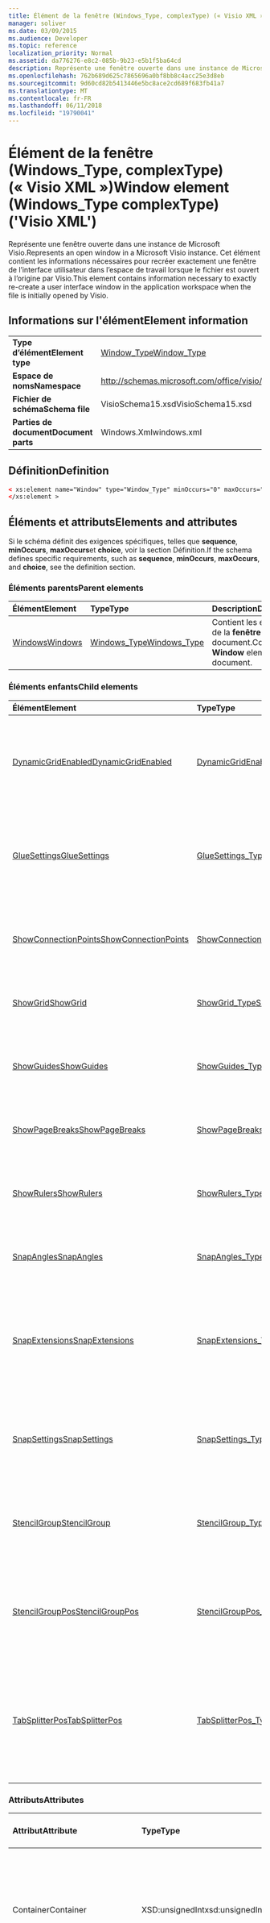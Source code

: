 ```yaml
---
title: Élément de la fenêtre (Windows_Type, complexType) (« Visio XML »)
manager: soliver
ms.date: 03/09/2015
ms.audience: Developer
ms.topic: reference
localization_priority: Normal
ms.assetid: da776276-e8c2-085b-9b23-e5b1f5ba64cd
description: Représente une fenêtre ouverte dans une instance de Microsoft Visio. Cet élément contient les informations nécessaires pour recréer exactement une fenêtre de l’interface utilisateur dans l’espace de travail lorsque le fichier est ouvert à l’origine par Visio.
ms.openlocfilehash: 762b689d625c7865696a0bf8bb8c4acc25e3d8eb
ms.sourcegitcommit: 9d60cd82b5413446e5bc8ace2cd689f683fb41a7
ms.translationtype: MT
ms.contentlocale: fr-FR
ms.lasthandoff: 06/11/2018
ms.locfileid: "19790041"
---
```

# <a name="window-element-windowstype-complextype-visio-xml"></a><span data-ttu-id="aff96-104">Élément de la fenêtre (Windows_Type, complexType) (« Visio XML »)</span><span class="sxs-lookup"><span data-stu-id="aff96-104">Window element (Windows_Type complexType) ('Visio XML')</span></span>

<span data-ttu-id="aff96-105">Représente une fenêtre ouverte dans une instance de Microsoft Visio.</span><span class="sxs-lookup"><span data-stu-id="aff96-105">Represents an open window in a Microsoft Visio instance.</span></span> <span data-ttu-id="aff96-106">Cet élément contient les informations nécessaires pour recréer exactement une fenêtre de l’interface utilisateur dans l’espace de travail lorsque le fichier est ouvert à l’origine par Visio.</span><span class="sxs-lookup"><span data-stu-id="aff96-106">This element contains information necessary to exactly re-create a user interface window in the application workspace when the file is initially opened by Visio.</span></span>
  
## <a name="element-information"></a><span data-ttu-id="aff96-107">Informations sur l'élément</span><span class="sxs-lookup"><span data-stu-id="aff96-107">Element information</span></span>

|||
|:-----|:-----|
|<span data-ttu-id="aff96-108">**Type d’élément**</span><span class="sxs-lookup"><span data-stu-id="aff96-108">**Element type**</span></span> <br/> |[<span data-ttu-id="aff96-109">Window_Type</span><span class="sxs-lookup"><span data-stu-id="aff96-109">Window_Type</span></span>](window_type-complextypevisio-xml.md) <br/> |
|<span data-ttu-id="aff96-110">**Espace de noms**</span><span class="sxs-lookup"><span data-stu-id="aff96-110">**Namespace**</span></span> <br/> |http://schemas.microsoft.com/office/visio/2012/main  <br/> |
|<span data-ttu-id="aff96-111">**Fichier de schéma**</span><span class="sxs-lookup"><span data-stu-id="aff96-111">**Schema file**</span></span> <br/> |<span data-ttu-id="aff96-112">VisioSchema15.xsd</span><span class="sxs-lookup"><span data-stu-id="aff96-112">VisioSchema15.xsd</span></span>  <br/> |
|<span data-ttu-id="aff96-113">**Parties de document**</span><span class="sxs-lookup"><span data-stu-id="aff96-113">**Document parts**</span></span> <br/> |<span data-ttu-id="aff96-114">Windows.Xml</span><span class="sxs-lookup"><span data-stu-id="aff96-114">windows.xml</span></span>  <br/> |
   
## <a name="definition"></a><span data-ttu-id="aff96-115">Définition</span><span class="sxs-lookup"><span data-stu-id="aff96-115">Definition</span></span>

```XML
< xs:element name="Window" type="Window_Type" minOccurs="0" maxOccurs="unbounded" >
</xs:element >
```

## <a name="elements-and-attributes"></a><span data-ttu-id="aff96-116">Éléments et attributs</span><span class="sxs-lookup"><span data-stu-id="aff96-116">Elements and attributes</span></span>

<span data-ttu-id="aff96-117">Si le schéma définit des exigences spécifiques, telles que **sequence**, **minOccurs**, **maxOccurs**et **choice**, voir la section Définition.</span><span class="sxs-lookup"><span data-stu-id="aff96-117">If the schema defines specific requirements, such as **sequence**, **minOccurs**, **maxOccurs**, and **choice**, see the definition section.</span></span> 
  
### <a name="parent-elements"></a><span data-ttu-id="aff96-118">Éléments parents</span><span class="sxs-lookup"><span data-stu-id="aff96-118">Parent elements</span></span>

|<span data-ttu-id="aff96-119">**Élément**</span><span class="sxs-lookup"><span data-stu-id="aff96-119">**Element**</span></span>|<span data-ttu-id="aff96-120">**Type**</span><span class="sxs-lookup"><span data-stu-id="aff96-120">**Type**</span></span>|<span data-ttu-id="aff96-121">**Description**</span><span class="sxs-lookup"><span data-stu-id="aff96-121">**Description**</span></span>|
|:-----|:-----|:-----|
|[<span data-ttu-id="aff96-122">Windows</span><span class="sxs-lookup"><span data-stu-id="aff96-122">Windows</span></span>](windows-elementvisio-xml.md) <br/> |[<span data-ttu-id="aff96-123">Windows_Type</span><span class="sxs-lookup"><span data-stu-id="aff96-123">Windows_Type</span></span>](windows_type-complextypevisio-xml.md) <br/> |<span data-ttu-id="aff96-124">Contient les éléments de la **fenêtre** d’un document.</span><span class="sxs-lookup"><span data-stu-id="aff96-124">Contains the **Window** elements for a document.</span></span>  <br/> |
   
### <a name="child-elements"></a><span data-ttu-id="aff96-125">Éléments enfants</span><span class="sxs-lookup"><span data-stu-id="aff96-125">Child elements</span></span>

|<span data-ttu-id="aff96-126">**Élément**</span><span class="sxs-lookup"><span data-stu-id="aff96-126">**Element**</span></span>|<span data-ttu-id="aff96-127">**Type**</span><span class="sxs-lookup"><span data-stu-id="aff96-127">**Type**</span></span>|<span data-ttu-id="aff96-128">**Description**</span><span class="sxs-lookup"><span data-stu-id="aff96-128">**Description**</span></span>|
|:-----|:-----|:-----|
|[<span data-ttu-id="aff96-129">DynamicGridEnabled</span><span class="sxs-lookup"><span data-stu-id="aff96-129">DynamicGridEnabled</span></span>](dynamicgridenabled-element-window_type-complextypevisio-xml.md) <br/> |[<span data-ttu-id="aff96-130">DynamicGridEnabled_Type</span><span class="sxs-lookup"><span data-stu-id="aff96-130">DynamicGridEnabled_Type</span></span>](dynamicgridenabled_type-complextypevisio-xml.md) <br/> |<span data-ttu-id="aff96-131">Spécifie si la fonctionnalité de grille dynamique est activée pour une fenêtre ou un document.</span><span class="sxs-lookup"><span data-stu-id="aff96-131">Specifies whether the dynamic grid feature is enabled for a document or window.</span></span>  <br/> |
|[<span data-ttu-id="aff96-132">GlueSettings</span><span class="sxs-lookup"><span data-stu-id="aff96-132">GlueSettings</span></span>](gluesettings-element-window_type-complextypevisio-xml.md) <br/> |[<span data-ttu-id="aff96-133">GlueSettings_Type</span><span class="sxs-lookup"><span data-stu-id="aff96-133">GlueSettings_Type</span></span>](gluesettings_type-complextypevisio-xml.md) <br/> |<span data-ttu-id="aff96-134">Spécifie les objets formes collent aux lorsque le collage est activé dans le document.</span><span class="sxs-lookup"><span data-stu-id="aff96-134">Specifies the objects that shapes glue to when glue is enabled in the document.</span></span>  <br/> |
|[<span data-ttu-id="aff96-135">ShowConnectionPoints</span><span class="sxs-lookup"><span data-stu-id="aff96-135">ShowConnectionPoints</span></span>](showconnectionpoints-element-window_type-complextypevisio-xml.md) <br/> |[<span data-ttu-id="aff96-136">ShowConnectionPoints_Type</span><span class="sxs-lookup"><span data-stu-id="aff96-136">ShowConnectionPoints_Type</span></span>](showconnectionpoints_type-complextypevisio-xml.md) <br/> |<span data-ttu-id="aff96-137">Indique si les points de connexion sont affichés dans une fenêtre.</span><span class="sxs-lookup"><span data-stu-id="aff96-137">Specifies whether connection points are shown in a window.</span></span>  <br/> |
|[<span data-ttu-id="aff96-138">ShowGrid</span><span class="sxs-lookup"><span data-stu-id="aff96-138">ShowGrid</span></span>](showgrid-element-window_type-complextypevisio-xml.md) <br/> |[<span data-ttu-id="aff96-139">ShowGrid_Type</span><span class="sxs-lookup"><span data-stu-id="aff96-139">ShowGrid_Type</span></span>](showgrid_type-complextypevisio-xml.md) <br/> |<span data-ttu-id="aff96-140">Spécifie si une grille est affichée dans la fenêtre de dessin.</span><span class="sxs-lookup"><span data-stu-id="aff96-140">Specifies whether a grid is shown in the drawing window.</span></span>  <br/> |
|[<span data-ttu-id="aff96-141">ShowGuides</span><span class="sxs-lookup"><span data-stu-id="aff96-141">ShowGuides</span></span>](showguides-element-window_type-complextypevisio-xml.md) <br/> |[<span data-ttu-id="aff96-142">ShowGuides_Type</span><span class="sxs-lookup"><span data-stu-id="aff96-142">ShowGuides_Type</span></span>](showguides_type-complextypevisio-xml.md) <br/> |<span data-ttu-id="aff96-143">Indique si les repères sont affichés dans la fenêtre de dessin.</span><span class="sxs-lookup"><span data-stu-id="aff96-143">Specifies whether guides are shown in the drawing window.</span></span>  <br/> |
|[<span data-ttu-id="aff96-144">ShowPageBreaks</span><span class="sxs-lookup"><span data-stu-id="aff96-144">ShowPageBreaks</span></span>](showpagebreaks-element-window_type-complextypevisio-xml.md) <br/> |[<span data-ttu-id="aff96-145">ShowPageBreaks_Type</span><span class="sxs-lookup"><span data-stu-id="aff96-145">ShowPageBreaks_Type</span></span>](showpagebreaks_type-complextypevisio-xml.md) <br/> |<span data-ttu-id="aff96-146">Indique si les sauts de page sont affichés dans une fenêtre.</span><span class="sxs-lookup"><span data-stu-id="aff96-146">Specifies whether page breaks are shown in a window.</span></span>  <br/> |
|[<span data-ttu-id="aff96-147">ShowRulers</span><span class="sxs-lookup"><span data-stu-id="aff96-147">ShowRulers</span></span>](showrulers-element-window_type-complextypevisio-xml.md) <br/> |[<span data-ttu-id="aff96-148">ShowRulers_Type</span><span class="sxs-lookup"><span data-stu-id="aff96-148">ShowRulers_Type</span></span>](showrulers_type-complextypevisio-xml.md) <br/> |<span data-ttu-id="aff96-149">Spécifie si les règles sont affichés dans la fenêtre de dessin.</span><span class="sxs-lookup"><span data-stu-id="aff96-149">Specifies whether rulers are shown in the drawing window.</span></span>  <br/> |
|[<span data-ttu-id="aff96-150">SnapAngles</span><span class="sxs-lookup"><span data-stu-id="aff96-150">SnapAngles</span></span>](snapangles-element-window_type-complextypevisio-xml.md) <br/> |[<span data-ttu-id="aff96-151">SnapAngles_Type</span><span class="sxs-lookup"><span data-stu-id="aff96-151">SnapAngles_Type</span></span>](snapangles_type-complextypevisio-xml.md) <br/> |<span data-ttu-id="aff96-152">Contient une collection d’éléments **SnapAngle** .</span><span class="sxs-lookup"><span data-stu-id="aff96-152">Contains a collection of **SnapAngle** elements.</span></span>  <br/> |
|[<span data-ttu-id="aff96-153">SnapExtensions</span><span class="sxs-lookup"><span data-stu-id="aff96-153">SnapExtensions</span></span>](snapextensions-element-window_type-complextypevisio-xml.md) <br/> |[<span data-ttu-id="aff96-154">SnapExtensions_Type</span><span class="sxs-lookup"><span data-stu-id="aff96-154">SnapExtensions_Type</span></span>](snapextensions_type-complextypevisio-xml.md) <br/> |<span data-ttu-id="aff96-155">Spécifie si un paramètre d’extension de composant logiciel enfichable spécifique est activé ou désactivé pour la fenêtre active.</span><span class="sxs-lookup"><span data-stu-id="aff96-155">Specifies whether a specific snap extension setting is enabled or disabled for the active window.</span></span>  <br/> |
|[<span data-ttu-id="aff96-156">SnapSettings</span><span class="sxs-lookup"><span data-stu-id="aff96-156">SnapSettings</span></span>](snapsettings-element-window_type-complextypevisio-xml.md) <br/> |[<span data-ttu-id="aff96-157">SnapSettings_Type</span><span class="sxs-lookup"><span data-stu-id="aff96-157">SnapSettings_Type</span></span>](snapsettings_type-complextypevisio-xml.md) <br/> |<span data-ttu-id="aff96-158">Spécifie les objets formes s’alignent lorsque l’alignement est actif dans la fenêtre.</span><span class="sxs-lookup"><span data-stu-id="aff96-158">Specifies the objects that shapes snap to when snap is active in the window.</span></span>  <br/> |
|[<span data-ttu-id="aff96-159">StencilGroup</span><span class="sxs-lookup"><span data-stu-id="aff96-159">StencilGroup</span></span>](stencilgroup-element-window_type-complextypevisio-xml.md) <br/> |[<span data-ttu-id="aff96-160">StencilGroup_Type</span><span class="sxs-lookup"><span data-stu-id="aff96-160">StencilGroup_Type</span></span>](stencilgroup_type-complextypevisio-xml.md) <br/> |<span data-ttu-id="aff96-161">Spécifie le groupe de fenêtres de gabarit fusionnée dont la fenêtre est un membre.</span><span class="sxs-lookup"><span data-stu-id="aff96-161">Specifies the group of merged stencil windows of which the window is a member.</span></span>  <br/> |
|[<span data-ttu-id="aff96-162">StencilGroupPos</span><span class="sxs-lookup"><span data-stu-id="aff96-162">StencilGroupPos</span></span>](stencilgrouppos-element-window_type-complextypevisio-xml.md) <br/> |[<span data-ttu-id="aff96-163">StencilGroupPos_Type</span><span class="sxs-lookup"><span data-stu-id="aff96-163">StencilGroupPos_Type</span></span>](stencilgrouppos_type-complextypevisio-xml.md) <br/> |<span data-ttu-id="aff96-164">Contient un entier qui spécifie la position relative d’un gabarit dans un groupe dans une fenêtre.</span><span class="sxs-lookup"><span data-stu-id="aff96-164">Contains an integer that specifies the relative position of a stencil within a group in a window.</span></span>  <br/> |
|[<span data-ttu-id="aff96-165">TabSplitterPos</span><span class="sxs-lookup"><span data-stu-id="aff96-165">TabSplitterPos</span></span>](tabsplitterpos-element-window_type-complextypevisio-xml.md) <br/> |[<span data-ttu-id="aff96-166">TabSplitterPos_Type</span><span class="sxs-lookup"><span data-stu-id="aff96-166">TabSplitterPos_Type</span></span>](tabsplitterpos_type-complextypevisio-xml.md) <br/> |<span data-ttu-id="aff96-167">Spécifie la largeur du contrôle onglet d’une fenêtre de dessin (comme une fraction de la largeur totale de la fenêtre de dessin).</span><span class="sxs-lookup"><span data-stu-id="aff96-167">Specifies the width of the page tab control of a drawing window (as a fraction of the total width of the drawing window).</span></span>  <br/> |
   
### <a name="attributes"></a><span data-ttu-id="aff96-168">Attributs</span><span class="sxs-lookup"><span data-stu-id="aff96-168">Attributes</span></span>

|<span data-ttu-id="aff96-169">**Attribut**</span><span class="sxs-lookup"><span data-stu-id="aff96-169">**Attribute**</span></span>|<span data-ttu-id="aff96-170">**Type**</span><span class="sxs-lookup"><span data-stu-id="aff96-170">**Type**</span></span>|<span data-ttu-id="aff96-171">**Obligatoire**</span><span class="sxs-lookup"><span data-stu-id="aff96-171">**Required**</span></span>|<span data-ttu-id="aff96-172">**Description**</span><span class="sxs-lookup"><span data-stu-id="aff96-172">**Description**</span></span>|<span data-ttu-id="aff96-173">**Valeurs possibles**</span><span class="sxs-lookup"><span data-stu-id="aff96-173">**Possible values**</span></span>|
|:-----|:-----|:-----|:-----|:-----|
|<span data-ttu-id="aff96-174">Container</span><span class="sxs-lookup"><span data-stu-id="aff96-174">Container</span></span>  <br/> |<span data-ttu-id="aff96-175">XSD:unsignedInt</span><span class="sxs-lookup"><span data-stu-id="aff96-175">xsd:unsignedInt</span></span>  <br/> |<span data-ttu-id="aff96-176">facultatif</span><span class="sxs-lookup"><span data-stu-id="aff96-176">optional</span></span>  <br/> |<span data-ttu-id="aff96-177">ID de conteneur : Master, Page ou feuille.</span><span class="sxs-lookup"><span data-stu-id="aff96-177">ID of container: Page, Sheet, or Master.</span></span> <span data-ttu-id="aff96-178">Uniquement pertinentes et nécessaires si **ContainerType** est spécifié.</span><span class="sxs-lookup"><span data-stu-id="aff96-178">Only relevant and necessary if **ContainerType** is specified.</span></span>  <br/> |<span data-ttu-id="aff96-179">Valeurs du type xsd:unsignedInt.</span><span class="sxs-lookup"><span data-stu-id="aff96-179">Values of the xsd:unsignedInt type.</span></span>  <br/> |
|<span data-ttu-id="aff96-180">ContainerType</span><span class="sxs-lookup"><span data-stu-id="aff96-180">ContainerType</span></span>  <br/> |<span data-ttu-id="aff96-181">XSD:Token</span><span class="sxs-lookup"><span data-stu-id="aff96-181">xsd:token</span></span>  <br/> |<span data-ttu-id="aff96-182">facultatif</span><span class="sxs-lookup"><span data-stu-id="aff96-182">optional</span></span>  <br/> |<span data-ttu-id="aff96-183">Peut être une des valeurs suivantes : Document, Page ou Master.</span><span class="sxs-lookup"><span data-stu-id="aff96-183">May be one of the following values: Document, Page, or Master.</span></span> <span data-ttu-id="aff96-184">Uniquement en cas de **WindowType** est spécifié en tant que dessin ou de la feuille.</span><span class="sxs-lookup"><span data-stu-id="aff96-184">Only relevant when **WindowType** is specified as Drawing or Sheet.</span></span>  <br/> |<span data-ttu-id="aff96-185">Valeurs du type xsd:token.</span><span class="sxs-lookup"><span data-stu-id="aff96-185">Values of the xsd:token type.</span></span>  <br/> |
|<span data-ttu-id="aff96-186">Document</span><span class="sxs-lookup"><span data-stu-id="aff96-186">Document</span></span>  <br/> |<span data-ttu-id="aff96-187">XSD : String</span><span class="sxs-lookup"><span data-stu-id="aff96-187">xsd:string</span></span>  <br/> |<span data-ttu-id="aff96-188">facultatif</span><span class="sxs-lookup"><span data-stu-id="aff96-188">optional</span></span>  <br/> |<span data-ttu-id="aff96-189">Chemin d’accès de fichier du document affiché dans cette fenêtre.</span><span class="sxs-lookup"><span data-stu-id="aff96-189">File path of the document displayed in this window.</span></span>  <br/> |<span data-ttu-id="aff96-190">Valeurs du type xsd : String.</span><span class="sxs-lookup"><span data-stu-id="aff96-190">Values of the xsd:string type.</span></span>  <br/> |
|<span data-ttu-id="aff96-191">ID</span><span class="sxs-lookup"><span data-stu-id="aff96-191">ID</span></span>  <br/> |<span data-ttu-id="aff96-192">XSD:unsignedInt</span><span class="sxs-lookup"><span data-stu-id="aff96-192">xsd:unsignedInt</span></span>  <br/> |<span data-ttu-id="aff96-193">obligatoire</span><span class="sxs-lookup"><span data-stu-id="aff96-193">required</span></span>  <br/> |<span data-ttu-id="aff96-194">ID unique de l’élément dans l’élément parent.</span><span class="sxs-lookup"><span data-stu-id="aff96-194">The unique ID of the element within its parent element.</span></span>  <br/> |<span data-ttu-id="aff96-195">Valeurs du type xsd:unsignedInt.</span><span class="sxs-lookup"><span data-stu-id="aff96-195">Values of the xsd:unsignedInt type.</span></span>  <br/> |
|<span data-ttu-id="aff96-196">Master</span><span class="sxs-lookup"><span data-stu-id="aff96-196">Master</span></span>  <br/> |<span data-ttu-id="aff96-197">XSD:unsignedInt</span><span class="sxs-lookup"><span data-stu-id="aff96-197">xsd:unsignedInt</span></span>  <br/> |<span data-ttu-id="aff96-198">facultatif</span><span class="sxs-lookup"><span data-stu-id="aff96-198">optional</span></span>  <br/> |<span data-ttu-id="aff96-199">ID de forme de base si cette fenêtre est une forme de base.</span><span class="sxs-lookup"><span data-stu-id="aff96-199">Master ID if this window is displaying a master.</span></span>  <br/> |<span data-ttu-id="aff96-200">Valeurs du type xsd:unsignedInt.</span><span class="sxs-lookup"><span data-stu-id="aff96-200">Values of the xsd:unsignedInt type.</span></span>  <br/> |
|<span data-ttu-id="aff96-201">Page</span><span class="sxs-lookup"><span data-stu-id="aff96-201">Page</span></span>  <br/> |<span data-ttu-id="aff96-202">XSD:unsignedInt</span><span class="sxs-lookup"><span data-stu-id="aff96-202">xsd:unsignedInt</span></span>  <br/> |<span data-ttu-id="aff96-203">facultatif</span><span class="sxs-lookup"><span data-stu-id="aff96-203">optional</span></span>  <br/> |<span data-ttu-id="aff96-204">ID de page si la fenêtre affiche une page.</span><span class="sxs-lookup"><span data-stu-id="aff96-204">Page ID if this window is displaying a page.</span></span> <span data-ttu-id="aff96-205">Pertinent uniquement lorsque la **propriété WindowType** est spécifié en tant que dessin et **ContainerType** est spécifié en tant que Page.</span><span class="sxs-lookup"><span data-stu-id="aff96-205">Relevant only when **WindowType** is specified as Drawing and **ContainerType** is specified as Page.</span></span>  <br/> |<span data-ttu-id="aff96-206">Valeurs du type xsd:unsignedInt.</span><span class="sxs-lookup"><span data-stu-id="aff96-206">Values of the xsd:unsignedInt type.</span></span>  <br/> |
|<span data-ttu-id="aff96-207">ParentWindow</span><span class="sxs-lookup"><span data-stu-id="aff96-207">ParentWindow</span></span>  <br/> |<span data-ttu-id="aff96-208">XSD:unsignedInt</span><span class="sxs-lookup"><span data-stu-id="aff96-208">xsd:unsignedInt</span></span>  <br/> |<span data-ttu-id="aff96-209">facultatif</span><span class="sxs-lookup"><span data-stu-id="aff96-209">optional</span></span>  <br/> |<span data-ttu-id="aff96-210">ID de la fenêtre dans laquelle se trouve cette fenêtre de gabarit.</span><span class="sxs-lookup"><span data-stu-id="aff96-210">ID of window in which this stencil window is contained.</span></span> <span data-ttu-id="aff96-211">Disponible uniquement lorsque le **WindowType** est spécifié en tant que gabarit.</span><span class="sxs-lookup"><span data-stu-id="aff96-211">Relevant only when **WindowType** is specified as Stencil.</span></span>  <br/> |<span data-ttu-id="aff96-212">Valeurs du type xsd:unsignedInt.</span><span class="sxs-lookup"><span data-stu-id="aff96-212">Values of the xsd:unsignedInt type.</span></span>  <br/> |
|<span data-ttu-id="aff96-213">ReadOnly</span><span class="sxs-lookup"><span data-stu-id="aff96-213">ReadOnly</span></span>  <br/> |<span data-ttu-id="aff96-214">type xsd : Boolean</span><span class="sxs-lookup"><span data-stu-id="aff96-214">xsd:boolean</span></span>  <br/> |<span data-ttu-id="aff96-215">facultatif</span><span class="sxs-lookup"><span data-stu-id="aff96-215">optional</span></span>  <br/> |<span data-ttu-id="aff96-216">Indicateur en lecture seule si ce gabarit n’est pas un gabarit de document.</span><span class="sxs-lookup"><span data-stu-id="aff96-216">Read-only flag if this stencil is not a document stencil.</span></span>  <br/> |<span data-ttu-id="aff96-217">Valeurs du type de type xsd : Boolean.</span><span class="sxs-lookup"><span data-stu-id="aff96-217">Values of the xsd:boolean type.</span></span>  <br/> |
|<span data-ttu-id="aff96-218">Feuille</span><span class="sxs-lookup"><span data-stu-id="aff96-218">Sheet</span></span>  <br/> |<span data-ttu-id="aff96-219">XSD:unsignedInt</span><span class="sxs-lookup"><span data-stu-id="aff96-219">xsd:unsignedInt</span></span>  <br/> |<span data-ttu-id="aff96-220">facultatif</span><span class="sxs-lookup"><span data-stu-id="aff96-220">optional</span></span>  <br/> |<span data-ttu-id="aff96-221">ID de feuille dans le conteneur.</span><span class="sxs-lookup"><span data-stu-id="aff96-221">ID of sheet in container.</span></span> <span data-ttu-id="aff96-222">Pertinent uniquement lorsque le conteneur est spécifié en tant que feuille.</span><span class="sxs-lookup"><span data-stu-id="aff96-222">Relevant only when Container is specified as Sheet.</span></span>  <br/> |<span data-ttu-id="aff96-223">Valeurs du type xsd:unsignedInt.</span><span class="sxs-lookup"><span data-stu-id="aff96-223">Values of the xsd:unsignedInt type.</span></span>  <br/> |
|<span data-ttu-id="aff96-224">ViewCenterX</span><span class="sxs-lookup"><span data-stu-id="aff96-224">ViewCenterX</span></span>  <br/> |<span data-ttu-id="aff96-225">XSD : double</span><span class="sxs-lookup"><span data-stu-id="aff96-225">xsd:double</span></span>  <br/> |<span data-ttu-id="aff96-226">facultatif</span><span class="sxs-lookup"><span data-stu-id="aff96-226">optional</span></span>  <br/> |<span data-ttu-id="aff96-227">**ViewCenterX** et **ViewCenterY** spécifient un point central sur une page qu’un nouvel affichage (fenêtre) lorsqu’il est ouvert à l’origine.</span><span class="sxs-lookup"><span data-stu-id="aff96-227">**ViewCenterX** and **ViewCenterY** specify a center point on a page that a new view (window) assumes when it is opened initially.</span></span>  <br/> |<span data-ttu-id="aff96-228">Valeurs du type xsd : double.</span><span class="sxs-lookup"><span data-stu-id="aff96-228">Values of the xsd:double type.</span></span>  <br/> |
|<span data-ttu-id="aff96-229">ViewCenterY</span><span class="sxs-lookup"><span data-stu-id="aff96-229">ViewCenterY</span></span>  <br/> |<span data-ttu-id="aff96-230">XSD : double</span><span class="sxs-lookup"><span data-stu-id="aff96-230">xsd:double</span></span>  <br/> |<span data-ttu-id="aff96-231">facultatif</span><span class="sxs-lookup"><span data-stu-id="aff96-231">optional</span></span>  <br/> |<span data-ttu-id="aff96-232">**ViewCenterX** et **ViewCenterY** spécifient un point central sur une page qu’un nouvel affichage (fenêtre) lorsqu’il est ouvert à l’origine.</span><span class="sxs-lookup"><span data-stu-id="aff96-232">**ViewCenterX** and **ViewCenterY** specify a center point on a page that a new view (window) assumes when it is opened initially.</span></span>  <br/> |<span data-ttu-id="aff96-233">Valeurs du type xsd : double.</span><span class="sxs-lookup"><span data-stu-id="aff96-233">Values of the xsd:double type.</span></span>  <br/> |
|<span data-ttu-id="aff96-234">ViewScale</span><span class="sxs-lookup"><span data-stu-id="aff96-234">ViewScale</span></span>  <br/> |<span data-ttu-id="aff96-235">XSD : double</span><span class="sxs-lookup"><span data-stu-id="aff96-235">xsd:double</span></span>  <br/> |<span data-ttu-id="aff96-236">facultatif</span><span class="sxs-lookup"><span data-stu-id="aff96-236">optional</span></span>  <br/> |<span data-ttu-id="aff96-237">Le facteur d’agrandissement par défaut à utiliser lors de l’ouverture d’un nouvel affichage (fenêtre) de la page.</span><span class="sxs-lookup"><span data-stu-id="aff96-237">The default magnification factor to use when a new view (window) of the page is opened.</span></span> <span data-ttu-id="aff96-238">Par exemple, 1 = 100 %. 1,5 = 150 % et ainsi de suite.</span><span class="sxs-lookup"><span data-stu-id="aff96-238">For example, 1 = 100%; 1.5 = 150%, and so on.</span></span>  <br/> |<span data-ttu-id="aff96-239">Valeurs du type xsd : double.</span><span class="sxs-lookup"><span data-stu-id="aff96-239">Values of the xsd:double type.</span></span>  <br/> |
|<span data-ttu-id="aff96-240">WindowHeight (HauteurFenêtre)</span><span class="sxs-lookup"><span data-stu-id="aff96-240">WindowHeight</span></span>  <br/> |<span data-ttu-id="aff96-241">XSD:unsignedInt</span><span class="sxs-lookup"><span data-stu-id="aff96-241">xsd:unsignedInt</span></span>  <br/> |<span data-ttu-id="aff96-242">facultatif</span><span class="sxs-lookup"><span data-stu-id="aff96-242">optional</span></span>  <br/> |<span data-ttu-id="aff96-243">Hauteur du rectangle de la fenêtre.</span><span class="sxs-lookup"><span data-stu-id="aff96-243">Height of the window rectangle.</span></span>  <br/> |<span data-ttu-id="aff96-244">Valeurs du type xsd:unsignedInt.</span><span class="sxs-lookup"><span data-stu-id="aff96-244">Values of the xsd:unsignedInt type.</span></span>  <br/> |
|<span data-ttu-id="aff96-245">WindowLeft</span><span class="sxs-lookup"><span data-stu-id="aff96-245">WindowLeft</span></span>  <br/> |<span data-ttu-id="aff96-246">XSD:short</span><span class="sxs-lookup"><span data-stu-id="aff96-246">xsd:short</span></span>  <br/> |<span data-ttu-id="aff96-247">facultatif</span><span class="sxs-lookup"><span data-stu-id="aff96-247">optional</span></span>  <br/> |<span data-ttu-id="aff96-248">Coordonnée gauche du rectangle de la fenêtre.</span><span class="sxs-lookup"><span data-stu-id="aff96-248">Left coordinate of the window rectangle.</span></span>  <br/> |<span data-ttu-id="aff96-249">Valeurs du type xsd:short.</span><span class="sxs-lookup"><span data-stu-id="aff96-249">Values of the xsd:short type.</span></span>  <br/> |
|<span data-ttu-id="aff96-250">WindowState</span><span class="sxs-lookup"><span data-stu-id="aff96-250">WindowState</span></span>  <br/> |<span data-ttu-id="aff96-251">XSD:unsignedInt</span><span class="sxs-lookup"><span data-stu-id="aff96-251">xsd:unsignedInt</span></span>  <br/> |<span data-ttu-id="aff96-252">facultatif</span><span class="sxs-lookup"><span data-stu-id="aff96-252">optional</span></span>  <br/> |<span data-ttu-id="aff96-253">Un entier spécifiant bits indicateurs.</span><span class="sxs-lookup"><span data-stu-id="aff96-253">An integer specifying bit flags.</span></span>  <br/> |<span data-ttu-id="aff96-254">Valeurs du type xsd:unsignedInt.</span><span class="sxs-lookup"><span data-stu-id="aff96-254">Values of the xsd:unsignedInt type.</span></span>  <br/> |
|<span data-ttu-id="aff96-255">WindowTop</span><span class="sxs-lookup"><span data-stu-id="aff96-255">WindowTop</span></span>  <br/> |<span data-ttu-id="aff96-256">XSD:short</span><span class="sxs-lookup"><span data-stu-id="aff96-256">xsd:short</span></span>  <br/> |<span data-ttu-id="aff96-257">facultatif</span><span class="sxs-lookup"><span data-stu-id="aff96-257">optional</span></span>  <br/> |<span data-ttu-id="aff96-258">Coordonnée supérieure du rectangle de la fenêtre.</span><span class="sxs-lookup"><span data-stu-id="aff96-258">Top coordinate of the window rectangle.</span></span>  <br/> |<span data-ttu-id="aff96-259">Valeurs du type xsd:short.</span><span class="sxs-lookup"><span data-stu-id="aff96-259">Values of the xsd:short type.</span></span>  <br/> |
|<span data-ttu-id="aff96-260">Propriété WindowType</span><span class="sxs-lookup"><span data-stu-id="aff96-260">WindowType</span></span>  <br/> |<span data-ttu-id="aff96-261">XSD:Token</span><span class="sxs-lookup"><span data-stu-id="aff96-261">xsd:token</span></span>  <br/> |<span data-ttu-id="aff96-262">obligatoire</span><span class="sxs-lookup"><span data-stu-id="aff96-262">required</span></span>  <br/> |<span data-ttu-id="aff96-263">Valeur énumérée qui peut être une des opérations suivantes : dessin, feuille, gabarit ou icône.</span><span class="sxs-lookup"><span data-stu-id="aff96-263">An enumerated value that may be one of the following: Drawing, Sheet, Stencil, or Icon.</span></span>  <br/> |<span data-ttu-id="aff96-264">Valeurs du type xsd:token.</span><span class="sxs-lookup"><span data-stu-id="aff96-264">Values of the xsd:token type.</span></span>  <br/> |
|<span data-ttu-id="aff96-265">WindowWidth</span><span class="sxs-lookup"><span data-stu-id="aff96-265">WindowWidth</span></span>  <br/> |<span data-ttu-id="aff96-266">XSD:unsignedInt</span><span class="sxs-lookup"><span data-stu-id="aff96-266">xsd:unsignedInt</span></span>  <br/> |<span data-ttu-id="aff96-267">facultatif</span><span class="sxs-lookup"><span data-stu-id="aff96-267">optional</span></span>  <br/> |<span data-ttu-id="aff96-268">Largeur du rectangle de la fenêtre.</span><span class="sxs-lookup"><span data-stu-id="aff96-268">Width of the window rectangle.</span></span>  <br/> |<span data-ttu-id="aff96-269">Valeurs du type xsd:unsignedInt.</span><span class="sxs-lookup"><span data-stu-id="aff96-269">Values of the xsd:unsignedInt type.</span></span>  <br/> |
   

